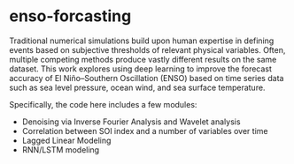 # enso-forcasting

Traditional numerical simulations build upon human expertise in defining events based on subjective thresholds of relevant physical variables. Often, multiple competing methods produce vastly different results on the same dataset. This work explores using deep learning to improve the forecast accuracy of El Niño–Southern Oscillation (ENSO) based on time series data such as sea level pressure, ocean wind, and sea surface temperature.

Specifically, the code here includes a few modules: 
* Denoising via Inverse Fourier Analysis and Wavelet analysis
* Correlation between SOI index and a number of variables over time
* Lagged Linear Modeling
* RNN/LSTM modeling

